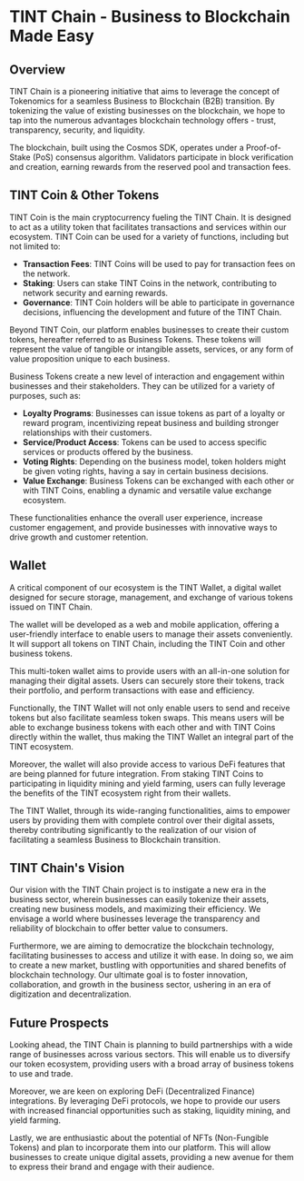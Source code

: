 # TINT Chain - Business to Blockchain Made Easy

## Overview

TINT Chain is a pioneering initiative that aims to leverage the concept of Tokenomics for a seamless Business to Blockchain (B2B) transition. By tokenizing the value of existing businesses on the blockchain, we hope to tap into the numerous advantages blockchain technology offers - trust, transparency, security, and liquidity.

The blockchain, built using the Cosmos SDK, operates under a Proof-of-Stake (PoS) consensus algorithm. Validators participate in block verification and creation, earning rewards from the reserved pool and transaction fees.

## TINT Coin & Other Tokens

TINT Coin is the main cryptocurrency fueling the TINT Chain. It is designed to act as a utility token that facilitates transactions and services within our ecosystem. TINT Coin can be used for a variety of functions, including but not limited to:

- **Transaction Fees**: TINT Coins will be used to pay for transaction fees on the network.
- **Staking**: Users can stake TINT Coins in the network, contributing to network security and earning rewards.
- **Governance**: TINT Coin holders will be able to participate in governance decisions, influencing the development and future of the TINT Chain.

Beyond TINT Coin, our platform enables businesses to create their custom tokens, hereafter referred to as Business Tokens. These tokens will represent the value of tangible or intangible assets, services, or any form of value proposition unique to each business.

Business Tokens create a new level of interaction and engagement within businesses and their stakeholders. They can be utilized for a variety of purposes, such as:

- **Loyalty Programs**: Businesses can issue tokens as part of a loyalty or reward program, incentivizing repeat business and building stronger relationships with their customers.
- **Service/Product Access**: Tokens can be used to access specific services or products offered by the business.
- **Voting Rights**: Depending on the business model, token holders might be given voting rights, having a say in certain business decisions.
- **Value Exchange**: Business Tokens can be exchanged with each other or with TINT Coins, enabling a dynamic and versatile value exchange ecosystem.

These functionalities enhance the overall user experience, increase customer engagement, and provide businesses with innovative ways to drive growth and customer retention.


## Wallet

A critical component of our ecosystem is the TINT Wallet, a digital wallet designed for secure storage, management, and exchange of various tokens issued on TINT Chain. 

The wallet will be developed as a web and mobile application, offering a user-friendly interface to enable users to manage their assets conveniently. It will support all tokens on TINT Chain, including the TINT Coin and other business tokens.

This multi-token wallet aims to provide users with an all-in-one solution for managing their digital assets. Users can securely store their tokens, track their portfolio, and perform transactions with ease and efficiency.

Functionally, the TINT Wallet will not only enable users to send and receive tokens but also facilitate seamless token swaps. This means users will be able to exchange business tokens with each other and with TINT Coins directly within the wallet, thus making the TINT Wallet an integral part of the TINT ecosystem.

Moreover, the wallet will also provide access to various DeFi features that are being planned for future integration. From staking TINT Coins to participating in liquidity mining and yield farming, users can fully leverage the benefits of the TINT ecosystem right from their wallets.

The TINT Wallet, through its wide-ranging functionalities, aims to empower users by providing them with complete control over their digital assets, thereby contributing significantly to the realization of our vision of facilitating a seamless Business to Blockchain transition.

## TINT Chain's Vision

Our vision with the TINT Chain project is to instigate a new era in the business sector, wherein businesses can easily tokenize their assets, creating new business models, and maximizing their efficiency. We envisage a world where businesses leverage the transparency and reliability of blockchain to offer better value to consumers.

Furthermore, we are aiming to democratize the blockchain technology, facilitating businesses to access and utilize it with ease. In doing so, we aim to create a new market, bustling with opportunities and shared benefits of blockchain technology. Our ultimate goal is to foster innovation, collaboration, and growth in the business sector, ushering in an era of digitization and decentralization.

## Future Prospects

Looking ahead, the TINT Chain is planning to build partnerships with a wide range of businesses across various sectors. This will enable us to diversify our token ecosystem, providing users with a broad array of business tokens to use and trade.

Moreover, we are keen on exploring DeFi (Decentralized Finance) integrations. By leveraging DeFi protocols, we hope to provide our users with increased financial opportunities such as staking, liquidity mining, and yield farming.

Lastly, we are enthusiastic about the potential of NFTs (Non-Fungible Tokens) and plan to incorporate them into our platform. This will allow businesses to create unique digital assets, providing a new avenue for them to express their brand and engage with their audience.
